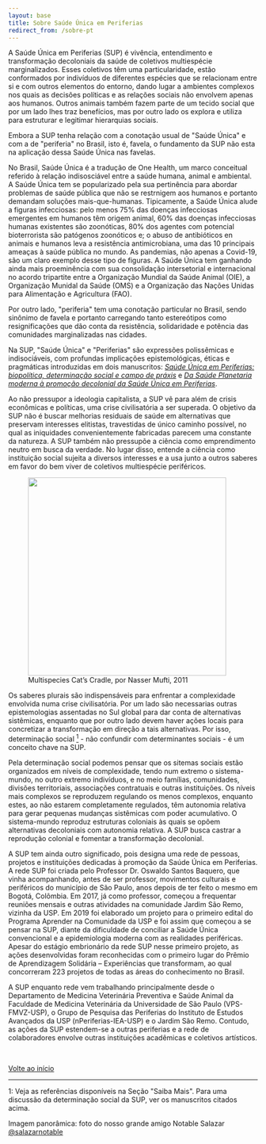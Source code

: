 ```yaml
---
layout: base
title: Sobre Saúde Única em Periferias
redirect_from: /sobre-pt
---
```


A Saúde Única em Periferias (SUP) é vivência, entendimento e transformação decoloniais da saúde de coletivos multiespécie marginalizados. Esses coletivos têm uma particularidade, estão conformados por indivíduos de diferentes espécies que se relacionam entre si e com outros elementos do entorno, dando lugar a ambientes complexos nos quais as decisões políticas e as relações sociais não envolvem apenas aos humanos. Outros animais também fazem parte de um tecido social que por um lado lhes traz benefícios, mas por outro lado os explora e utiliza para estruturar e legitimar hierarquias sociais.

Embora a SUP tenha relação com a conotação usual de "Saúde Única" e com a de "periferia" no Brasil, isto é, favela, o fundamento da SUP não esta na aplicação dessa Saúde Única nas favelas.

No Brasil, Saúde Única é a tradução de One Health, um marco conceitual referido à relação indisosciável entre a saúde humana, animal e ambiental. A Saúde Única tem se popularizado pela sua pertinência para abordar problemas de saúde pública que não se restrnigem aos humanos e portanto demandam soluções mais-que-humanas. Tipicamente, a Saúde Única alude a figuras infecciosas: pelo menos 75% das doenças infecciosas emergentes em humanos têm origem animal, 60% das doenças infecciosas humanas existentes são zoonóticas, 80% dos agentes com potencial bioterrorista são patógenos zoonóticos e; o abuso de antibióticos en animais e humanos leva a resistência antimicrobiana, uma das 10 principais ameaças à saúde pública no mundo. As pandemias, não apenas a Covid-19, são um claro exemplo desse tipo de figuras.  A Saúde Única tem ganhando ainda mais proeminência com sua consolidação intersetorial e internacional no acordo tripartite entre a Organização Mundial da Saúde Animal (OIE), a Organização Munidal da Saúde (OMS) e a Organização das Nações Unidas para Alimentação e Agricultura (FAO).

Por outro lado, "periferia" tem uma conotação particular no Brasil, sendo sinônimo de favela e portanto carregando tanto estereótipos como resignificações que dão conta da resistência, solidaridade e potência das comunidades marginalizadas nas cidades. 

Na SUP, "Saúde Única" e "Periferias" são expressões polissêmicas  e indisociáveis, com profundas implicações epistemológicas, éticas e pragmáticas introduzidas em dois manuscritos: [*Saúde Única em Periferias: biopolítica, determinação social e campo de práxis*]({{site.url}}{{site.baseurl}}/publicacoes-{{page.lang}}) e [*Da Saúde Planetaria moderna à promoção decolonial da Saúde Única em Periferias*]({{site.url}}{{site.baseurl}}/publicacoes-{{page.lang}}).

Ao não pressupor a ideologia capitalista, a SUP vê para além de crisis econômicas e políticas, uma crise civilisatória a ser superada. O objetivo da SUP não é buscar melhorias residuais de saúde em alternativas que preservam interesses elitistas, travestidas de único caminho possível, no qual as iniquidades convenientemente fabricadas parecem uma constante da natureza. A SUP também não pressupõe a ciência como emprendimento neutro em busca da verdade. No lugar disso, entende a ciência como instituição social sujeita a diversos interesses e a usa junto a outros saberes em favor do bem viver de coletivos multiespécie periféricos.

<figure>
<img class="fig" src="{{site.url}}{{site.baseurl}}/assets/sobre/cat-craddle.jpg" width=400 height=auto >
<figcaption>Multispecies Cat’s Cradle, por Nasser Mufti, 2011</figcaption>
</figure>


Os saberes plurais são indispensáveis para enfrentar a complexidade envolvida numa crise civilisatória. Por um lado são necessarias outras epistemologias assentadas no Sul global para dar conta de alternativas sistêmicas, enquanto que por outro lado devem haver ações locais para concretizar a transformação em direção a tais alternativas. Por isso, determinação social [<sup>1</sup>](#um) - não confundir com determinantes sociais - é um conceito chave na SUP.

Pela determinação social podemos pensar que os sitemas sociais estão organizados em níveis de complexidade, tendo num extremo o sistema-mundo, no outro extremo indivíduos, e no meio famílias, comunidades, divisões territoriais, associações contratuais e outras instituições. Os níveis mais complexos se reproduzem regulando os menos complexos, enquanto estes, ao não estarem completamente regulados, têm autonomia relativa para gerar pequenas mudanças sistêmicas com poder
acumulativo. O sistema-mundo reproduz estruturas coloniais às quais se opõem alternativas decoloniais com autonomia relativa. A SUP busca castrar a reprodução colonial e fomentar a transformação decolonial.

A SUP tem ainda outro significado, pois designa uma rede de pessoas, projetos e instituições dedicadas à promoção da Saúde Única em Periferias. A rede SUP foi criada pelo Professor Dr. Oswaldo Santos Baquero, que vinha acompanhando, antes de ser professor, movimentos culturais e periféricos do município de São Paulo, anos depois de ter feito o mesmo em Bogotá, Colômbia. Em 2017, já como professor, começou a frequentar reuniões mensais e outras atividades na comunidade Jardim São Remo, vizinha da USP. Em 2019 foi elaborado um projeto para o primeiro edital do Programa Aprender na Comunidade da USP e foi assim que começou a se pensar na SUP, diante da dificuldade de conciliar a Saúde Única convencional e a epidemiologia moderna com as realidades periféricas. Apesar do estágio embrionário da rede SUP nesse primeiro projeto, as ações desenvolvidas foram reconhecidas com o primeiro lugar do Prêmio de Aprendizagem Solidária – Experiências que transformam, ao qual concorreram 223 projetos de todas as áreas do conhecimento no Brasil. 

A SUP enquanto rede vem trabalhando principalmente desde o Departamento de Medicina Veterinária Preventiva e Saúde Animal da Faculdade de Medicina Veterinária da Universidade de São Paulo (VPS-FMVZ-USP), o Grupo de Pesquisa das Periferias do Instituto de Estudos Avançados da USP (nPeriferias-IEA-USP) e o Jardim São Remo. Contudo, as ações da SUP estendem-se a outras periferias e a rede de colaboradores envolve outras instituições acadêmicas e coletivos artísticos.

<br>

[Volte ao início](#top)

---

<a name="um">1</a>: Veja as referências disponíveis na Seção "Saiba Mais". Para uma discussão da determinação social da SUP, ver os manuscritos citados acima.

Imagem panorâmica: foto do nosso grande amigo Notable Salazar [@salazarnotable](https://www.instagram.com/salazarnotable/)


